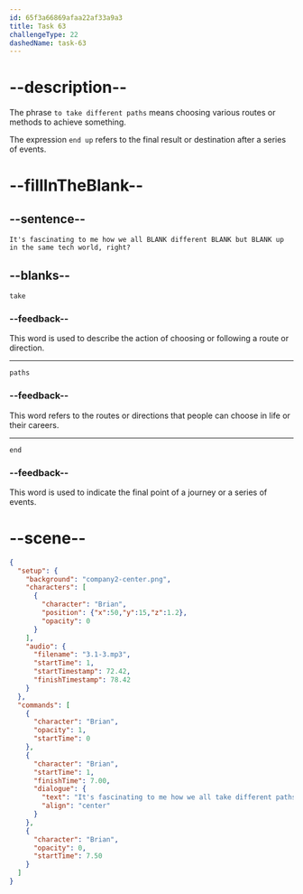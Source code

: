 ```yaml
---
id: 65f3a66869afaa22af33a9a3
title: Task 63
challengeType: 22
dashedName: task-63
---
```


<!-- (Audio) Brian: It's fascinating to me how we all take different paths but end up in the same tech world, right? -->

# --description--

The phrase `to take different paths` means choosing various routes or methods to achieve something.

The expression `end up` refers to the final result or destination after a series of events. 

# --fillInTheBlank--

## --sentence--

`It's fascinating to me how we all BLANK different BLANK but BLANK up in the same tech world, right?`

## --blanks--

`take`

### --feedback--

This word is used to describe the action of choosing or following a route or direction.

---

`paths`

### --feedback--

This word refers to the routes or directions that people can choose in life or their careers.

---

`end`

### --feedback--

This word is used to indicate the final point of a journey or a series of events.

# --scene--

```json
{
  "setup": {
    "background": "company2-center.png",
    "characters": [
      {
        "character": "Brian",
        "position": {"x":50,"y":15,"z":1.2},
        "opacity": 0
      }
    ],
    "audio": {
      "filename": "3.1-3.mp3",
      "startTime": 1,
      "startTimestamp": 72.42,
      "finishTimestamp": 78.42
    }
  },
  "commands": [
    {
      "character": "Brian",
      "opacity": 1,
      "startTime": 0
    },
    {
      "character": "Brian",
      "startTime": 1,
      "finishTime": 7.00,
      "dialogue": {
        "text": "It's fascinating to me how we all take different paths, but end up in the same tech world, right?",
        "align": "center"
      }
    },
    {
      "character": "Brian",
      "opacity": 0,
      "startTime": 7.50
    }
  ]
}
```
